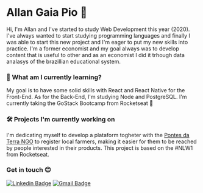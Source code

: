# Allan Gaia Pio 🔭

Hi, I'm Allan and I've started to study Web Development this year (2020). I've always wanted to start studying programming languages and finally I was able to start this new project and I'm eager to put my new skills into practice. I'm a former economist and my goal always was to develop content that is useful to other and as an economist I did it trhough data analasys of the brazillian educational system.

### 📖 What am I currently learning?

My goal is to have some solid skills with React and React Native for the Front-End. As for the Back-End, I'm studying Node and PostgreSQL.
I'm currently taking the GoStack Bootcamp from Rocketseat 🚀

### 🛠️ Projects I'm currently working on
I'm dedicating myself to develop a plataform togheter with the [Pontes da Terra NGO](https://pontesdaterra.com.br/) to register local farmers, making it easier for them to be reached by people interested in their products. This project is based on the #NLW1 from Rocketseat.


### Get in touch 😊

[![Linkedin Badge](https://img.shields.io/badge/-Allan-blue?style=flat-square&logo=Linkedin&logoColor=white&link=https://www.linkedin.com/in/allangp/)](https://www.linkedin.com/in/allangp/) 
[![Gmail Badge](https://img.shields.io/badge/-gpioallan@gmail.com-c14438?style=flat-square&logo=Gmail&logoColor=white&link=mailto:gpioallan@gmail.com)](mailto:gpioallan@gmail.com)

<!--
**allangpio/allangpio** is a ✨ _special_ ✨ repository because its `README.md` (this file) appears on your GitHub profile.

Here are some ideas to get you started:

-  I’m currently working on ...
- 🌱 I’m currently learning ...
- 👯 I’m looking to collaborate on ...
- 🤔 I’m looking for help with ...
- 💬 Ask me about ...
- 📫 How to reach me: ...
- 😄 Pronouns: ...
- ⚡ Fun fact: ...
-->
